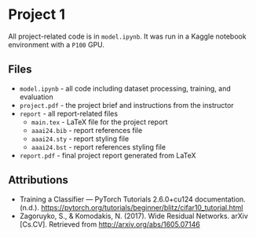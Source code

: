 # Project 1

All project-related code is in `model.ipynb`.  It was run in a Kaggle notebook environment with a `P100` GPU.

## Files

* `model.ipynb` - all code including dataset processing, training, and evaluation
* `project.pdf` - the project brief and instructions from the instructor
* `report` - all report-related files
  * `main.tex` - LaTeX file for the project report
  * `aaai24.bib` - report references file
  * `aaai24.sty` - report styling file
  * `aaai24.bst` - report references styling file
* `report.pdf` - final project report generated from LaTeX

## Attributions

* Training a Classifier — PyTorch Tutorials 2.6.0+cu124 documentation. (n.d.). https://pytorch.org/tutorials/beginner/blitz/cifar10_tutorial.html
* Zagoruyko, S., & Komodakis, N. (2017). Wide Residual Networks. arXiv [Cs.CV]. Retrieved from http://arxiv.org/abs/1605.07146
